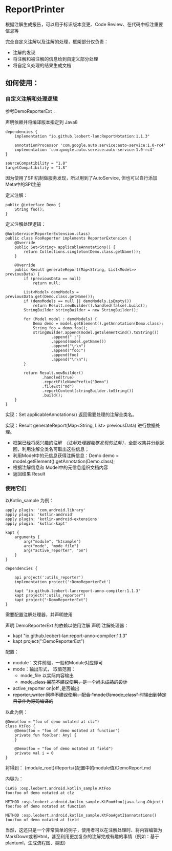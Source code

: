 # ReportPrinter

根据注解生成报告，可以用于标识版本变更、Code Review、在代码中标注重要信息等

完全自定义注解以及注解的处理，框架部分仅负责：

* 注解的发现
* 将注解和被注解的信息给到自定义部分处理
* 将自定义处理的结果生成文档

## 如何使用：


### 自定义注解和处理逻辑

参考DemoReporterExt：

声明依赖并将编译版本指定到 Java8

```
dependencies {
    implementation "io.github.leobert-lan:ReportNotation:1.1.3"

    annotationProcessor 'com.google.auto.service:auto-service:1.0-rc4'
    implementation 'com.google.auto.service:auto-service:1.0-rc4'
}

sourceCompatibility = "1.8"
targetCompatibility = "1.8"
```

因为使用了SPI机制做服务发现，所以用到了AutoService, 但也可以自行添加 Meta中的SPI注册

定义注解：

```
public @interface Demo {
    String foo();
}
```

定义注解处理逻辑：

```
@AutoService(ReporterExtension.class)
public class FooReporter implements ReporterExtension {
    @Override
    public Set<String> applicableAnnotations() {
        return Collections.singleton(Demo.class.getName());
    }

    @Override
    public Result generateReport(Map<String, List<Model>> previousData) {
        if (previousData == null)
            return null;

        List<Model> demoModels = previousData.get(Demo.class.getName());
        if (demoModels == null || demoModels.isEmpty())
            return Result.newBuilder().handled(false).build();
        StringBuilder stringBuilder = new StringBuilder();

        for (Model model : demoModels) {
            Demo demo = model.getElement().getAnnotation(Demo.class);
            String foo = demo.foo();
            stringBuilder.append(model.getElementKind().toString())
                    .append(" :")
                    .append(model.getName())
                    .append("\r\n")
                    .append("foo:")
                    .append(foo)
                    .append("\r\n");
        }

        return Result.newBuilder()
                .handled(true)
                .reportFileNamePrefix("Demo")
                .fileExt("md")
                .reportContent(stringBuilder.toString())
                .build();
    }
}
```

实现：Set<String> applicableAnnotations() 返回需要处理的注解全类名。

实现：Result generateReport(Map<String, List<Model>> previousData) 进行数据处理。

* 框架已经将感兴趣的注解 *（注解处理器能够发现的注解）*，全部收集并分组返回，利用注解全类名可取出这些信息；
* 利用Model中的元信息获得注解信息：Demo demo = model.getElement().getAnnotation(Demo.class);
* 根据注解信息和 Model中的元信息组织文档内容
* 返回结果 Result

### 使用它们

以Kotlin_sample 为例：

```
apply plugin: 'com.android.library'
apply plugin: 'kotlin-android'
apply plugin: 'kotlin-android-extensions'
apply plugin: 'kotlin-kapt'

kapt {
    arguments {
        arg("module", "ktsample")
        arg("mode", "mode_file")
        arg("active_reporter", "on")
    }
}

dependencies {

    api project(':utils_reporter')
    implementation project(':DemoReporterExt')

    kapt "io.github.leobert-lan:report-anno-compiler:1.1.3"
    kapt project(":utils_reporter")
    kapt project(":DemoReporterExt")
}
```

需要配置注解处理器，并声明使用

声明 DemoReporterExt 的依赖以使用注解
声明 注解处理器：

* kapt "io.github.leobert-lan:report-anno-compiler:1.1.3"
* kapt project(":DemoReporterExt")

配置：

* module：文件前缀，一般和Module对应即可
* mode：输出形式， 取值范围：
    * mode_file 以实际内容输出
    * ~~mode_class 目前不建议使用，是一个尚未成熟的设计~~
* active_reporter on|off ,是否输出
* ~~reporter_writer 同样不建议使用，配合 "model为mode_class" 时输出到特定目录作为源码编译的~~

以此为例：

```
@Demo(foo = "foo of demo notated at clz")
class KtFoo {
    @Demo(foo = "foo of demo notated at function")
    private fun foo(bar: Any) {
    }

    @Demo(foo = "foo of demo notated at field")
    private val i = 0
}
```    

将得到： {module_root}/Reports/{配置中的module值}DemoReport.md

内容为：

```
CLASS :osp.leobert.android.kotlin_sample.KtFoo
foo:foo of demo notated at clz

METHOD :osp.leobert.android.kotlin_sample.KtFoo#foo(java.lang.Object)
foo:foo of demo notated at function

METHOD :osp.leobert.android.kotlin_sample.KtFoo#getI$annotations()
foo:foo of demo notated at field
```

当然，这还只是一个非常简单的例子，使用者可以在注解处理时、将内容编辑为MarkDown或者Html，甚至利用更加复杂的注解完成有趣的事情（例如：基于plantuml，生成流程图、类图）
